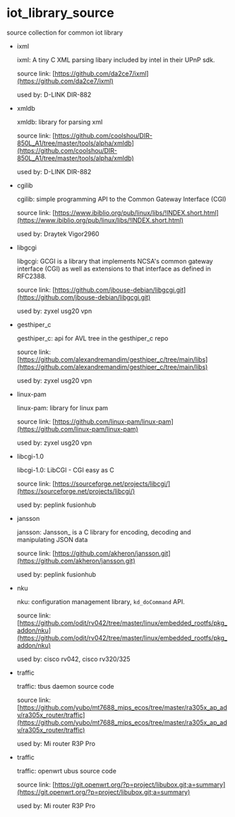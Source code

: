 # iot_library_source
source collection for common iot library

* ixml

  ixml: A tiny C XML parsing libary included by intel in their UPnP sdk.

  source link: [https://github.com/da2ce7/ixml](https://github.com/da2ce7/ixml)

  used by: D-LINK DIR-882

* xmldb

  xmldb: library for parsing xml

  source link: [https://github.com/coolshou/DIR-850L_A1/tree/master/tools/alpha/xmldb](https://github.com/coolshou/DIR-850L_A1/tree/master/tools/alpha/xmldb)

  used by: D-LINK DIR-882

* cgilib

  cgilib: simple programming API to the Common Gateway Interface (CGI)

  source link: [https://www.ibiblio.org/pub/linux/libs/!INDEX.short.html](https://www.ibiblio.org/pub/linux/libs/!INDEX.short.html)

  used by: Draytek Vigor2960
  
* libgcgi

  libgcgi: GCGI is a library that implements NCSA's common gateway interface (CGI)  as well as extensions to that interface as defined in RFC2388.

  source link: [https://github.com/jbouse-debian/libgcgi.git](https://github.com/jbouse-debian/libgcgi.git)

  used by: zyxel usg20 vpn

* gesthiper_c

  gesthiper_c: api for AVL tree in the gesthiper_c repo

  source link: [https://github.com/alexandremandim/gesthiper_c/tree/main/libs](https://github.com/alexandremandim/gesthiper_c/tree/main/libs)

  used by: zyxel usg20 vpn

* linux-pam

  linux-pam: library for linux pam

  source link: [https://github.com/linux-pam/linux-pam](https://github.com/linux-pam/linux-pam)

  used by: zyxel usg20 vpn
  
* libcgi-1.0

  libcgi-1.0: LibCGI - CGI easy as C

  source link: [https://sourceforge.net/projects/libcgi/](https://sourceforge.net/projects/libcgi/)

  used by: peplink fusionhub

* jansson

  jansson: Jansson_ is a C library for encoding, decoding and manipulating JSON
  data

  source link: [https://github.com/akheron/jansson.git](https://github.com/akheron/jansson.git)

  used by: peplink fusionhub
  
* nku

  nku: configuration management library, `kd_doCommand` API.

  source link: [https://github.com/odit/rv042/tree/master/linux/embedded_rootfs/pkg_addon/nku](https://github.com/odit/rv042/tree/master/linux/embedded_rootfs/pkg_addon/nku)

  used by: cisco rv042, cisco rv320/325
  
* traffic

  traffic: tbus daemon source code

  source link: [https://github.com/yubo/mt7688_mips_ecos/tree/master/ra305x_ap_adv/ra305x_router/traffic](https://github.com/yubo/mt7688_mips_ecos/tree/master/ra305x_ap_adv/ra305x_router/traffic)

  used by: Mi router R3P Pro

* traffic

  traffic: openwrt ubus source code

  source link: [https://git.openwrt.org/?p=project/libubox.git;a=summary](https://git.openwrt.org/?p=project/libubox.git;a=summary)

  used by: Mi router R3P Pro

